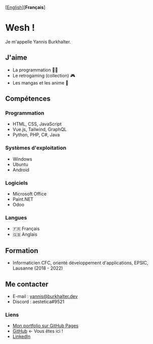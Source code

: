 [[English](README.md)][**Français**]

# Wesh !

Je m'appelle Yannis Burkhalter.

## J'aime

- La programmation :man_technologist:
- Le retrogaming (collection) :video_game:
- Les mangas et les anime :crossed_flags:

## Compétences

### Programmation

- HTML, CSS, JavaScript
- Vue.js, Tailwind, GraphQL
- Python, PHP, C#, Java

### Systèmes d'exploitation

- Windows
- Ubuntu
- Android

### Logiciels

- Microsoft Office
- Paint.NET
- Odoo

### Langues

- :fr: Français
- :gb: Anglais

## Formation

- Informaticien CFC, orienté développement d'applications, EPSIC, Lausanne (2018 - 2022)

## Me contacter

- E-mail : yannis@burkhalter.dev
- Discord : aestetica#9521

### Liens

- [Mon portfolio sur GitHub Pages](https://burkhaltery.github.io/fr)
- [GitHub](https://github.com/BurkhalterY) ← Vous êtes ici !
- [LinkedIn](https://www.linkedin.com/in/yannis-burkhalter)
